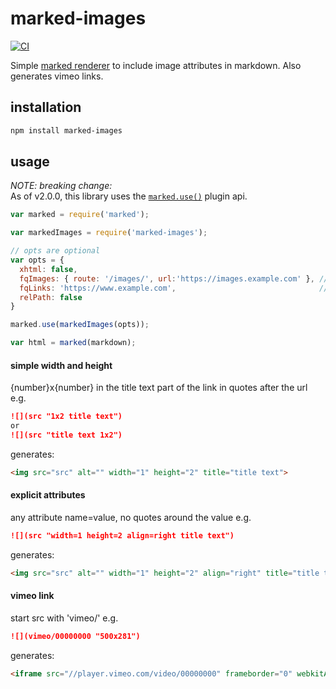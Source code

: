 # marked-images
[![CI](https://github.com/jldec/marked-images/workflows/CI/badge.svg)](https://github.com/jldec/marked-images/actions)

Simple [marked renderer](https://marked.js.org/#/USING_PRO.md#renderer) to include image attributes in markdown.
Also generates vimeo links.

## installation

```sh
npm install marked-images
```

## usage
*NOTE: breaking change:*  
As of v2.0.0, this library uses the [`marked.use()`](https://marked.js.org/#/USING_PRO.md#use) plugin api.

```javascript
var marked = require('marked');

var markedImages = require('marked-images');

// opts are optional
var opts = {
  xhtml: false,
  fqImages: { route: '/images/', url:'https://images.example.com' }, // use custom image endpoint url when link starts with route
  fqLinks: 'https://www.example.com',                                // generate fully qualified links if fqImages is not set
  relPath: false
}

marked.use(markedImages(opts));

var html = marked(markdown);
```

#### simple width and height
{number}x{number} in the title text part of the link in quotes after the url e.g.

```md
![](src "1x2 title text")
or
![](src "title text 1x2")
```

generates:
```html
<img src="src" alt="" width="1" height="2" title="title text">
```

#### explicit attributes
any attribute name=value, no quotes around the value e.g.

```md
![](src "width=1 height=2 align=right title text")
```

generates:
```html
<img src="src" alt="" width="1" height="2" align="right" title="title text">
```

#### vimeo link
start src with 'vimeo/' e.g.

```md
![](vimeo/00000000 "500x281")
```

generates:
```html
<iframe src="//player.vimeo.com/video/00000000" frameborder="0" webkitAllowFullScreen mozallowfullscreen allowFullScreen width="500" height="281"></iframe>
```

